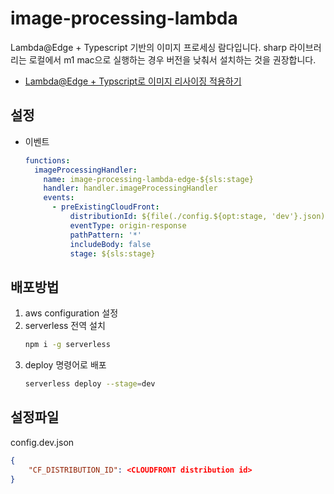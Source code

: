 # image-processing-lambda
Lambda@Edge + Typescript 기반의 이미지 프로세싱 람다입니다.
sharp 라이브러리는 로컬에서 m1 mac으로 실행하는 경우 버전을 낮춰서 설치하는 것을 권장합니다.

- [Lambda@Edge + Typscript로 이미지 리사이징 적용하기](https://gkscode.tistory.com/90)

## 설정
- 이벤트
    ```yaml
    functions:
      imageProcessingHandler:
        name: image-processing-lambda-edge-${sls:stage}
        handler: handler.imageProcessingHandler
        events:
          - preExistingCloudFront:
              distributionId: ${file(./config.${opt:stage, 'dev'}.json):CF_DISTRIBUTION_ID}
              eventType: origin-response
              pathPattern: '*'
              includeBody: false 
              stage: ${sls:stage}
    ```
## 배포방법
1. aws configuration 설정
2. serverless 전역 설치
    ```bash
    npm i -g serverless
    ```
3. deploy 명령어로 배포
    ```bash
    serverless deploy --stage=dev
    ```
## 설정파일
config.dev.json
```json
{
    "CF_DISTRIBUTION_ID": <CLOUDFRONT distribution id>
}
```